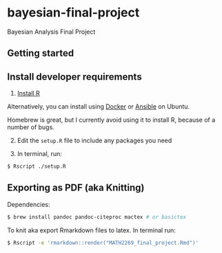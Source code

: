 # bayesian-final-project
Bayesian Analysis Final Project

## Getting started

## Install developer requirements

1. [Install R](https://cran.r-project.org/mirrors.html)

Alternatively, you can install using [Docker](https://hub.docker.com/_/r-base) or [Ansible](https://github.com/Oefenweb/ansible-r) on Ubuntu.
<!-- TODO: add Ansible playbooks and Docker installs for different systems -->

Homebrew is great, but I currently avoid using it to install R, because of a number of bugs.

2. Edit the `setup.R` file to include any packages you need

3. In terminal, run:

```zsh
$ Rscript ./setup.R
```

## Exporting as PDF (aka Knitting)

Dependencies:

```zsh
$ brew install pandoc pandoc-citeproc mactex # or basictex
```

To knit aka export Rmarkdown files to latex. In terminal run:

```zsh
$ Rscript -e 'rmarkdown::render("MATH2269_final_project.Rmd")'
```
